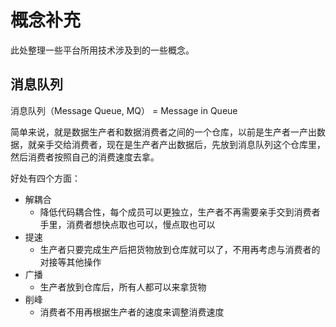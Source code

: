 # 概念补充

此处整理一些平台所用技术涉及到的一些概念。



## 消息队列

消息队列（Message Queue, MQ） = Message in Queue

简单来说，就是数据生产者和数据消费者之间的一个仓库，以前是生产者一产出数据，就亲手交给消费者，现在是生产者产出数据后，先放到消息队列这个仓库里，然后消费者按照自己的消费速度去拿。

好处有四个方面：

-   解耦合
    -   降低代码耦合性，每个成员可以更独立，生产者不再需要亲手交到消费者手里，消费者想快点取也可以，慢点取也可以
-   提速
    -   生产者只要完成生产后把货物放到仓库就可以了，不用再考虑与消费者的对接等其他操作
-   广播
    -   生产者放到仓库后，所有人都可以来拿货物
-   削峰
    -   消费者不用再根据生产者的速度来调整消费速度

